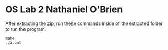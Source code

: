 # OS Lab 2 Nathaniel O'Brien

After extracting the zip, run these commands inside of the extracted folder to run the program.

```
make
./a.out
```